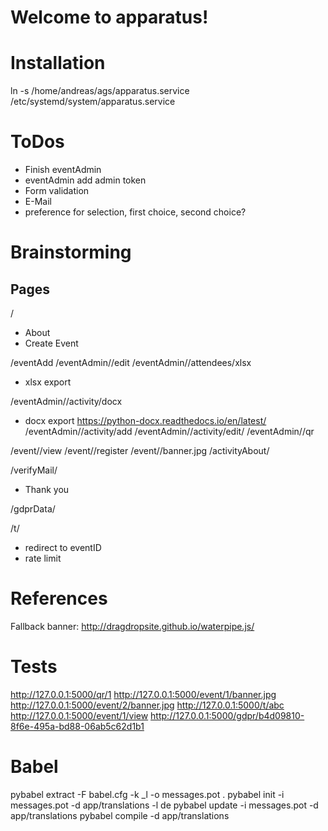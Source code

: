 # Welcome to apparatus!

# Installation

ln -s /home/andreas/ags/apparatus.service /etc/systemd/system/apparatus.service

# ToDos

* Finish eventAdmin
* eventAdmin add admin token
* Form validation
* E-Mail
* preference for selection, first choice, second choice?

# Brainstorming


## Pages

/
* About
* Create Event

/eventAdd
/eventAdmin/<eventID>/edit
/eventAdmin/<eventID>/attendees/xlsx
* xlsx export

/eventAdmin/<eventID>/activity/docx
* docx export https://python-docx.readthedocs.io/en/latest/
/eventAdmin/<eventID>/activity/add
/eventAdmin/<eventID>/activity/edit/<activityID>
/eventAdmin/<eventID>/qr

/event/<eventID>/view
/event/<eventID>/register
/event/<eventID>/banner.jpg
/activityAbout/<activityID>

/verifyMail/<mailVerificationToken>
* Thank you

/gdprData/<gdprToken>

/t/<tinylink>
* redirect to eventID
* rate limit


# References

Fallback banner: http://dragdropsite.github.io/waterpipe.js/


# Tests

http://127.0.0.1:5000/qr/1
http://127.0.0.1:5000/event/1/banner.jpg
http://127.0.0.1:5000/event/2/banner.jpg
http://127.0.0.1:5000/t/abc
http://127.0.0.1:5000/event/1/view
http://127.0.0.1:5000/gdpr/b4d09810-8f6e-495a-bd88-06ab5c62d1b1


# Babel

pybabel extract -F babel.cfg -k _l -o messages.pot .
pybabel init -i messages.pot -d app/translations -l de
pybabel update -i messages.pot -d app/translations
pybabel compile -d app/translations